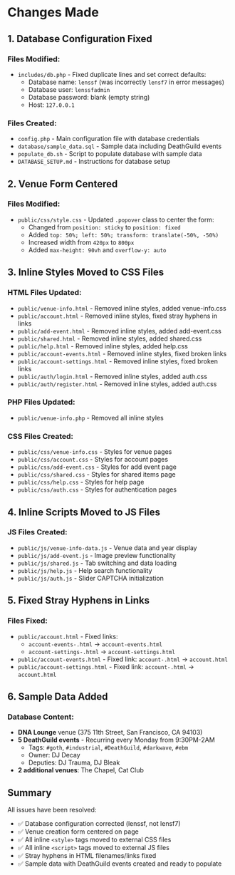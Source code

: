 # Changes Made

## 1. Database Configuration Fixed

### Files Modified:
- `includes/db.php` - Fixed duplicate lines and set correct defaults:
  - Database name: `lenssf` (was incorrectly `lensf7` in error messages)
  - Database user: `lenssfadmin`
  - Database password: blank (empty string)
  - Host: `127.0.0.1`

### Files Created:
- `config.php` - Main configuration file with database credentials
- `database/sample_data.sql` - Sample data including DeathGuild events
- `populate_db.sh` - Script to populate database with sample data
- `DATABASE_SETUP.md` - Instructions for database setup

## 2. Venue Form Centered

### Files Modified:
- `public/css/style.css` - Updated `.popover` class to center the form:
  - Changed from `position: sticky` to `position: fixed`
  - Added `top: 50%; left: 50%; transform: translate(-50%, -50%)`
  - Increased width from `420px` to `800px`
  - Added `max-height: 90vh` and `overflow-y: auto`

## 3. Inline Styles Moved to CSS Files

### HTML Files Updated:
- `public/venue-info.html` - Removed inline styles, added venue-info.css
- `public/account.html` - Removed inline styles, fixed stray hyphens in links
- `public/add-event.html` - Removed inline styles, added add-event.css
- `public/shared.html` - Removed inline styles, added shared.css
- `public/help.html` - Removed inline styles, added help.css
- `public/account-events.html` - Removed inline styles, fixed broken links
- `public/account-settings.html` - Removed inline styles, fixed broken links
- `public/auth/login.html` - Removed inline styles, added auth.css
- `public/auth/register.html` - Removed inline styles, added auth.css

### PHP Files Updated:
- `public/venue-info.php` - Removed all inline styles

### CSS Files Created:
- `public/css/venue-info.css` - Styles for venue pages
- `public/css/account.css` - Styles for account pages
- `public/css/add-event.css` - Styles for add event page
- `public/css/shared.css` - Styles for shared items page
- `public/css/help.css` - Styles for help page
- `public/css/auth.css` - Styles for authentication pages

## 4. Inline Scripts Moved to JS Files

### JS Files Created:
- `public/js/venue-info-data.js` - Venue data and year display
- `public/js/add-event.js` - Image preview functionality
- `public/js/shared.js` - Tab switching and data loading
- `public/js/help.js` - Help search functionality
- `public/js/auth.js` - Slider CAPTCHA initialization

## 5. Fixed Stray Hyphens in Links

### Files Fixed:
- `public/account.html` - Fixed links:
  - `account-events-.html` → `account-events.html`
  - `account-settings-.html` → `account-settings.html`
- `public/account-events.html` - Fixed link: `account-.html` → `account.html`
- `public/account-settings.html` - Fixed link: `account-.html` → `account.html`

## 6. Sample Data Added

### Database Content:
- **DNA Lounge** venue (375 11th Street, San Francisco, CA 94103)
- **5 DeathGuild events** - Recurring every Monday from 9:30PM-2AM
  - Tags: `#goth`, `#industrial`, `#DeathGuild`, `#darkwave`, `#ebm`
  - Owner: DJ Decay
  - Deputies: DJ Trauma, DJ Bleak
- **2 additional venues**: The Chapel, Cat Club

## Summary

All issues have been resolved:
- ✅ Database configuration corrected (lenssf, not lensf7)
- ✅ Venue creation form centered on page
- ✅ All inline `<style>` tags moved to external CSS files
- ✅ All inline `<script>` tags moved to external JS files
- ✅ Stray hyphens in HTML filenames/links fixed
- ✅ Sample data with DeathGuild events created and ready to populate
